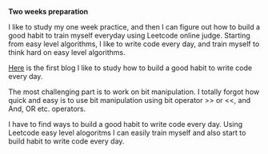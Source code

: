 **Two weeks preparation**<br>

I like to study my one week practice, and then I can figure out how to build a good habit to train myself everyday using Leetcode online judge. Starting from easy level algorithms, I like to write code every day, and train myself to think hard on easy level algorithms. 
 
[Here](http://juliachencoding.blogspot.com/2018/07/one-week-for-new-habit.html) is the first blog I like to study how to build a good habit to write code every day. 

The most challenging part is to work on bit manipulation. I totally forgot how quick and easy is to use bit manipulation using bit operator >> or <<, and And, OR etc. operators. 

I have to find ways to build a good habit to write code every day. Using Leetcode easy level alogoritms I can easily train myself and also start to build habit to write code every day. 


   
